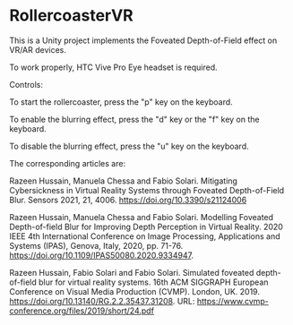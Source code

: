 # RollercoasterVR

This is a Unity project implements the Foveated Depth-of-Field effect on VR/AR devices.

To work properly, HTC Vive Pro Eye headset is required.

Controls:

To start the rollercoaster, press the "p" key on the keyboard.

To enable the blurring effect, press the "d" key or the "f" key on the keyboard.

To disable the blurring effect, press the "u" key on the keyboard.



The corresponding articles are:

Razeen Hussain, Manuela Chessa and Fabio Solari. Mitigating Cybersickness in Virtual Reality Systems through Foveated Depth-of-Field Blur. Sensors 2021, 21, 4006. https://doi.org/10.3390/s21124006

Razeen Hussain, Manuela Chessa and Fabio Solari. Modelling Foveated Depth-of-field Blur for Improving Depth Perception in Virtual Reality. 2020 IEEE 4th International Conference on Image Processing, Applications and Systems (IPAS), Genova, Italy, 2020, pp. 71-76. https://doi.org/10.1109/IPAS50080.2020.9334947.

Razeen Hussain, Fabio Solari and Fabio Solari. Simulated foveated depth-of-field blur for virtual reality systems. 16th ACM SIGGRAPH European Conference on Visual Media Production (CVMP). London, UK. 2019. https://doi.org/10.13140/RG.2.2.35437.31208. URL: https://www.cvmp-conference.org/files/2019/short/24.pdf

